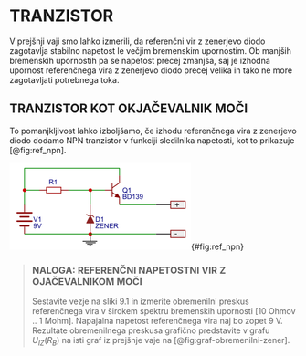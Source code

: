 # TRANZISTOR

V prejšnji vaji smo lahko izmerili, da referenčni vir z zenerjevo diodo zagotavlja stabilno napetost le večjim bremenskim upornostim. Ob manjših bremenskih upornostih pa se napetost precej zmanjša, saj je izhodna upornost referenčnega vira z zenerjevo diodo precej velika in tako ne more zagotavljati potrebnega toka.

## TRANZISTOR KOT OKJAČEVALNIK MOČI

To pomanjkljivost lahko izboljšamo, če izhodu referenčnega vira z zenerjevo diodo dodamo NPN tranzistor v funkciji sledilnika napetosti, kot to prikazuje [@fig:ref_npn].

![Referenčni napetostni vir z ojačevalnikom moči.](./slike/10-ref-zener-npn.png){#fig:ref_npn}

> ### NALOGA: REFERENČNI NAPETOSTNI VIR Z OJAČEVALNIKOM MOČI  
> Sestavite vezje na sliki 9.1 in izmerite obremenilni preskus referenčnega vira v širokem spektru bremenskih upornosti [10 Ohmov .. 1 Mohm]. Napajalna napetost referenčnega vira naj bo zopet 9 V. Rezultate obremenilnega preskusa grafično predstavite v grafu $U_{IZ}(R_B)$ na isti graf iz prejšnje vaje na [@fig:graf-obremenilni-zener].
